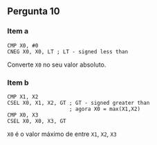 ## Pergunta 10

### Item a

```armasm
CMP X0, #0
CNEG X0, X0, LT ; LT - signed less than
```
Converte `X0` no seu valor absoluto.

### Item b

```armasm
CMP X1, X2
CSEL X0, X1, X2, GT ; GT - signed greater than
                    ; agora X0 = max(X1,X2)
CMP X0, X3
CSEL X0, X0, X3, GT
```
`X0` é o valor máximo de entre `X1`, `X2`, `X3`
